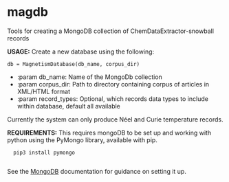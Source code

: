 # magdb
Tools for creating a MongoDB collection of ChemDataExtractor-snowball records

**USAGE:**
Create a new database using the following:
```
db = MagnetismDatabase(db_name, corpus_dir)
```
- :param db_name: Name of the MongoDb collection
- :param corpus_dir: Path to directory containing corpus of articles in XML/HTML format
- :param record_types: Optional, which records data types to include within database, default all available

Currently the system can only produce Néel and Curie temperature records.


**REQUIREMENTS:**
This requires mongoDB to be set up and working with python using the PyMongo library, available with pip.
```
  pip3 install pymongo
  
```
See the [MongoDB](https://docs.mongodb.com) documentation for guidance on setting it up.
 



